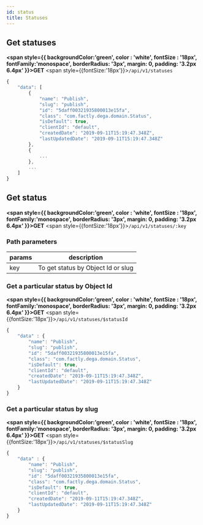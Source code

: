 ```yaml
---
id: status
title: Statuses
---
```

## Get statuses

**<span style={{
     backgroundColor:'green', 
     color : 'white', 
     fontSize : '18px',
     fontFamily:'monospace',
     borderRadius: '3px',
     margin: 0,
     padding: '3.2px 6.4px'
     }}>GET</span>**  <span style={{fontSize:'18px'}}>`/api/v1/statuses`</span>

```js
{
    "data": [
        {
            "name": "Publish",
            "slug": "publish",
            "id": "5daff00321935800013e15fa",
            "class": "com.factly.dega.domain.Status",
            "isDefault": true,
            "clientId": "default",
            "createdDate": "2019-09-11T15:19:47.348Z",
            "lastUpdatedDate": "2019-09-11T15:19:47.348Z"
        },
        {
            ...
        },
        ...
    ] 
}
```
## Get status

**<span style={{
     backgroundColor:'green', 
     color : 'white', 
     fontSize : '18px',
     fontFamily:'monospace',
     borderRadius: '3px',
     margin: 0,
     padding: '3.2px 6.4px'
     }}>GET</span>**  <span style={{fontSize:'18px'}}>`/api/v1/statuses/:key`</span>

### Path parameters

**params**|**description**
-----|-----
key |  To get status by Object Id or slug

### Get a particular status by Object Id
**<span style={{
     backgroundColor:'green', 
     color : 'white', 
     fontSize : '18px',
     fontFamily:'monospace',
     borderRadius: '3px',
     margin: 0,
     padding: '3.2px 6.4px'
     }}>GET</span>**  <span style={{fontSize:'18px'}}>`/api/v1/statuses/$statusId`</span>

```js
{
    "data" : {
        "name": "Publish",
        "slug": "publish",
        "id": "5daff00321935800013e15fa",
        "class": "com.factly.dega.domain.Status",
        "isDefault": true,
        "clientId": "default",
        "createdDate": "2019-09-11T15:19:47.348Z",
        "lastUpdatedDate": "2019-09-11T15:19:47.348Z"
    }
}
```

### Get a particular status by slug
**<span style={{
     backgroundColor:'green', 
     color : 'white', 
     fontSize : '18px',
     fontFamily:'monospace',
     borderRadius: '3px',
     margin: 0,
     padding: '3.2px 6.4px'
     }}>GET</span>**  <span style={{fontSize:'18px'}}>`/api/v1/statuses/$statusSlug` </span>

```js
{
    "data" : {
        "name": "Publish",
        "slug": "publish",
        "id": "5daff00321935800013e15fa",
        "class": "com.factly.dega.domain.Status",
        "isDefault": true,
        "clientId": "default",
        "createdDate": "2019-09-11T15:19:47.348Z",
        "lastUpdatedDate": "2019-09-11T15:19:47.348Z"
    }
}
```    